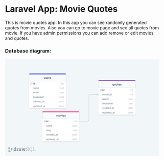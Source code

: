 # Laravel App: Movie Quotes

This is movie quotes app. In this app you can see randomly generated quotes from movies. Also you can go to movie page and see all quotes from movie. If you have admin permissions you can add remove or edit movies and quotes.

### Database diagram:
![diagram](/public/images/diagram.png)